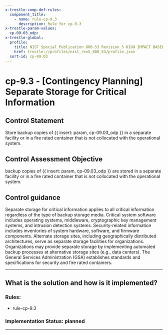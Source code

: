 ```yaml
---
x-trestle-comp-def-rules:
  component_title:
    - name: rule-cp-9.3
      description: Rule for cp-9.3
x-trestle-param-values:
  cp-09.03_odp:
x-trestle-global:
  profile:
    title: NIST Special Publication 800-53 Revision 5 HIGH IMPACT BASELINE
    href: trestle://profiles/nist_rev5_800_53/profile.json
  sort-id: cp-09.03
---
```


# cp-9.3 - \[Contingency Planning\] Separate Storage for Critical Information

## Control Statement

Store backup copies of {{ insert: param, cp-09.03_odp }} in a separate facility or in a fire rated container that is not collocated with the operational system.

## Control Assessment Objective

backup copies of {{ insert: param, cp-09.03_odp }} are stored in a separate facility or in a fire rated container that is not collocated with the operational system.

## Control guidance

Separate storage for critical information applies to all critical information regardless of the type of backup storage media. Critical system software includes operating systems, middleware, cryptographic key management systems, and intrusion detection systems. Security-related information includes inventories of system hardware, software, and firmware components. Alternate storage sites, including geographically distributed architectures, serve as separate storage facilities for organizations. Organizations may provide separate storage by implementing automated backup processes at alternative storage sites (e.g., data centers). The General Services Administration (GSA) establishes standards and specifications for security and fire rated containers.

______________________________________________________________________

## What is the solution and how is it implemented?

<!-- For implementation status enter one of: implemented, partial, planned, alternative, not-applicable -->

<!-- Note that the list of rules under ### Rules: is read-only and changes will not be captured after assembly to JSON -->

<!-- Add control implementation description here for control: cp-9.3 -->

### Rules:

  - rule-cp-9.3

### Implementation Status: planned

______________________________________________________________________
